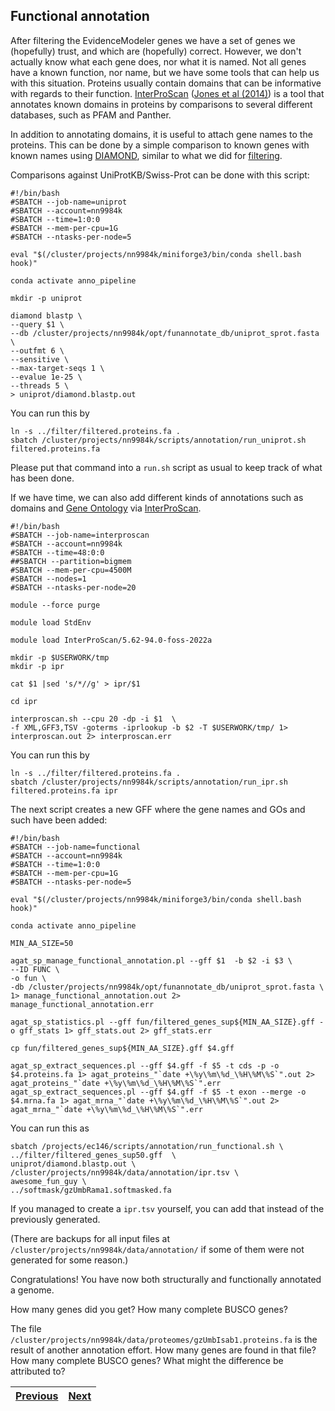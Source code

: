 ## Functional annotation

After filtering the EvidenceModeler genes we have a set of genes we (hopefully) trust, and which are (hopefully) correct. However, we don't actually know what each gene does, nor what it is named. Not all genes have a known function, nor name, but we have some tools that can help us with this situation. Proteins usually contain domains that can be informative with regards to their function. [InterProScan](https://github.com/ebi-pf-team/interproscan) ([Jones et al (2014)](https://academic.oup.com/bioinformatics/article/30/9/1236/237988)) is a tool that annotates known domains in proteins by comparisons to several different databases, such as PFAM and Panther. 

In addition to annotating domains, it is useful to attach gene names to the proteins. This can be done by a simple comparison to known genes with known names using [DIAMOND](https://github.com/bbuchfink/diamond), similar to what we did for [filtering](06_filtering.md). 

Comparisons against UniProtKB/Swiss-Prot can be done with this script:
```
#!/bin/bash
#SBATCH --job-name=uniprot
#SBATCH --account=nn9984k
#SBATCH --time=1:0:0
#SBATCH --mem-per-cpu=1G
#SBATCH --ntasks-per-node=5

eval "$(/cluster/projects/nn9984k/miniforge3/bin/conda shell.bash hook)" 

conda activate anno_pipeline

mkdir -p uniprot

diamond blastp \
--query $1 \
--db /cluster/projects/nn9984k/opt/funannotate_db/uniprot_sprot.fasta \
--outfmt 6 \
--sensitive \
--max-target-seqs 1 \
--evalue 1e-25 \
--threads 5 \
> uniprot/diamond.blastp.out
```
You can run this by 
```
ln -s ../filter/filtered.proteins.fa .
sbatch /cluster/projects/nn9984k/scripts/annotation/run_uniprot.sh filtered.proteins.fa
```
Please put that command into a `run.sh` script as usual to keep track of what has been done.

If we have time, we can also add different kinds of annotations such as domains and [Gene Ontology](https://geneontology.org/) via [InterProScan](https://github.com/ebi-pf-team/interproscan).

```
#!/bin/bash
#SBATCH --job-name=interproscan
#SBATCH --account=nn9984k
#SBATCH --time=48:0:0
##SBATCH --partition=bigmem
#SBATCH --mem-per-cpu=4500M
#SBATCH --nodes=1
#SBATCH --ntasks-per-node=20

module --force purge

module load StdEnv

module load InterProScan/5.62-94.0-foss-2022a

mkdir -p $USERWORK/tmp
mkdir -p ipr

cat $1 |sed 's/*//g' > ipr/$1

cd ipr

interproscan.sh --cpu 20 -dp -i $1  \
-f XML,GFF3,TSV -goterms -iprlookup -b $2 -T $USERWORK/tmp/ 1> interproscan.out 2> interproscan.err 
```

You can run this by 
```
ln -s ../filter/filtered.proteins.fa .
sbatch /cluster/projects/nn9984k/scripts/annotation/run_ipr.sh filtered.proteins.fa ipr
```

The next script creates a new GFF where the gene names and GOs and such have been added:

```
#!/bin/bash
#SBATCH --job-name=functional
#SBATCH --account=nn9984k
#SBATCH --time=1:0:0
#SBATCH --mem-per-cpu=1G
#SBATCH --ntasks-per-node=5

eval "$(/cluster/projects/nn9984k/miniforge3/bin/conda shell.bash hook)" 

conda activate anno_pipeline

MIN_AA_SIZE=50

agat_sp_manage_functional_annotation.pl --gff $1  -b $2 -i $3 \
--ID FUNC \
-o fun \
-db /cluster/projects/nn9984k/opt/funannotate_db/uniprot_sprot.fasta \
1> manage_functional_annotation.out 2> manage_functional_annotation.err

agat_sp_statistics.pl --gff fun/filtered_genes_sup${MIN_AA_SIZE}.gff -o gff_stats 1> gff_stats.out 2> gff_stats.err

cp fun/filtered_genes_sup${MIN_AA_SIZE}.gff $4.gff 

agat_sp_extract_sequences.pl --gff $4.gff -f $5 -t cds -p -o $4.proteins.fa 1> agat_proteins_"`date +\%y\%m\%d_\%H\%M\%S`".out 2> agat_proteins_"`date +\%y\%m\%d_\%H\%M\%S`".err
agat_sp_extract_sequences.pl --gff $4.gff -f $5 -t exon --merge -o $4.mrna.fa 1> agat_mrna_"`date +\%y\%m\%d_\%H\%M\%S`".out 2> agat_mrna_"`date +\%y\%m\%d_\%H\%M\%S`".err
```

You can run this as
```
sbatch /projects/ec146/scripts/annotation/run_functional.sh \
../filter/filtered_genes_sup50.gff  \
uniprot/diamond.blastp.out \
/cluster/projects/nn9984k/data/annotation/ipr.tsv \
awesome_fun_guy \
../softmask/gzUmbRama1.softmasked.fa
```
If you managed to create a `ipr.tsv` yourself, you can add that instead of the previously generated.

(There are backups for all input files at `/cluster/projects/nn9984k/data/annotation/` if some of them were not generated for some reason.)


Congratulations! You have now both structurally and functionally annotated a genome.

How many genes did you get? How many complete BUSCO genes?

The file `/cluster/projects/nn9984k/data/proteomes/gzUmbIsab1.proteins.fa` is the result of another annotation effort. How many genes are found in that file? How many complete BUSCO genes? What might the difference be attributed to?

|[Previous](https://github.com/ebp-nor/gworkshop-2024/blob/main/day2_genome_annotation/06_filtering.md)|[Next](https://github.com/ebp-nor/workshop-2024/blob/main/day2_genome_annotation/orthofinder.md)|
|---|---|


